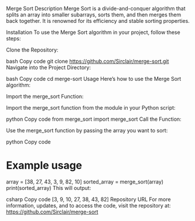 Merge Sort
Description
Merge Sort is a divide-and-conquer algorithm that splits an array into smaller subarrays, sorts them, and then merges them back together. It is renowned for its efficiency and stable sorting properties.

Installation
To use the Merge Sort algorithm in your project, follow these steps:

Clone the Repository:

bash
Copy code
git clone https://github.com/Sirclair/merge-sort.git
Navigate into the Project Directory:

bash
Copy code
cd merge-sort
Usage
Here’s how to use the Merge Sort algorithm:

Import the merge_sort Function:

Import the merge_sort function from the module in your Python script:

python
Copy code
from merge_sort import merge_sort
Call the Function:

Use the merge_sort function by passing the array you want to sort:

python
Copy code
# Example usage
array = [38, 27, 43, 3, 9, 82, 10]
sorted_array = merge_sort(array)
print(sorted_array)
This will output:

csharp
Copy code
[3, 9, 10, 27, 38, 43, 82]
Repository URL
For more information, updates, and to access the code, visit the repository at: https://github.com/Sirclair/merge-sort

